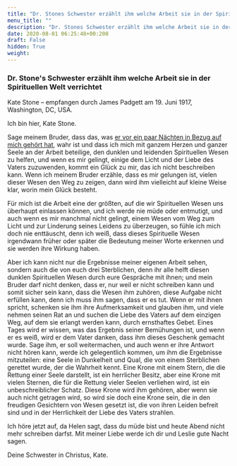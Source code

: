 ```yaml
---
title: "Dr. Stones Schwester erzählt ihm welche Arbeit sie in der Spirituellen Welt verrichtet"
menu_title: ""
description: "Dr. Stones Schwester erzählt ihm welche Arbeit sie in der Spirituellen Welt verrichtet"
date: 2020-08-01 06:25:48+00:200
draft: False
hidden: True
weight:
---
```

### Dr. Stone's Schwester erzählt ihm welche Arbeit sie in der Spirituellen Welt verrichtet

Kate Stone – empfangen durch James Padgett am 19. Juni 1917, Washington, DC, USA.

Ich bin hier, Kate Stone.

Sage meinem Bruder, dass das, was [er vor ein paar Nächten in Bezug auf mich gehört hat](/padgett-botschaften/padgett-botschaften-in-reihenfolge-des-datums/padgett-botschaften-1917/helen-bestaetigt-dass-dr-stones-mutter-schrieb-jep-helen-padgett-16-juni-1917/), wahr ist und dass ich mich mit ganzem Herzen und ganzer Seele an der Arbeit beteilige, den dunklen und leidenden Spirituellen Wesen zu helfen, und wenn es mir gelingt, einige dem Licht und der Liebe des Vaters zuzuwenden, kommt ein Glück zu mir, das ich nicht beschreiben kann. Wenn ich meinem Bruder erzähle, dass es mir gelungen ist, vielen dieser Wesen den Weg zu zeigen, dann wird ihm vielleicht auf kleine Weise klar, worin mein Glück besteht.

Für mich ist die Arbeit eine der größten, auf die wir Spirituellen Wesen uns überhaupt einlassen können, und ich werde nie müde oder entmutigt, und auch wenn es mir manchmal nicht gelingt, einem Wesen vom Weg zum Licht und zur Linderung seines Leidens zu überzeugen, so fühle ich mich doch nie enttäuscht, denn ich weiß, dass dieses Spirituelle Wesen irgendwann früher oder später die Bedeutung meiner Worte erkennen und sie werden ihre Wirkung haben.

Aber ich kann nicht nur die Ergebnisse meiner eigenen Arbeit sehen, sondern auch die von euch drei Sterblichen, denn ihr alle helft diesen dunklen Spirituellen Wesen durch eure Gespräche mit ihnen; und mein Bruder darf nicht denken, dass er, nur weil er nicht schreiben kann und somit sicher sein kann, dass die Wesen ihm zuhören, diese Aufgabe nicht erfüllen kann, denn ich muss ihm sagen, dass er es tut. Wenn er mit ihnen spricht, schenken sie ihm ihre Aufmerksamkeit und glauben ihm, und viele nehmen seinen Rat an und suchen die Liebe des Vaters auf dem einzigen Weg, auf dem sie erlangt werden kann, durch ernsthaftes Gebet. Eines Tages wird er wissen, was das Ergebnis seiner Bemühungen ist, und wenn er es weiß, wird er dem Vater danken, dass ihm dieses Geschenk gemacht wurde. Sage ihm, er soll weitermachen, und auch wenn er ihre Antwort nicht hören kann, werde ich gelegentlich kommen, um ihm die Ergebnisse mitzuteilen: eine Seele in Dunkelheit und Qual, die von einem Sterblichen gerettet wurde, der die Wahrheit kennt. Eine Krone mit einem Stern, die die Rettung einer Seele darstellt, ist ein herrlicher Besitz, aber eine Krone mit vielen Sternen, die für die Rettung vieler Seelen verliehen wird, ist ein unbeschreiblicher Schatz. Diese Krone wird ihm gehören, aber wenn sie auch nicht getragen wird, so wird sie doch eine Krone sein, die in den freudigen Gesichtern von Wesen gesetzt ist, die von ihren Leiden befreit sind und in der Herrlichkeit der Liebe des Vaters strahlen.

Ich höre jetzt auf, da Helen sagt, dass du müde bist und heute Abend nicht mehr schreiben darfst. Mit meiner Liebe werde ich dir und Leslie gute Nacht sagen.

Deine Schwester in Christus, Kate.
